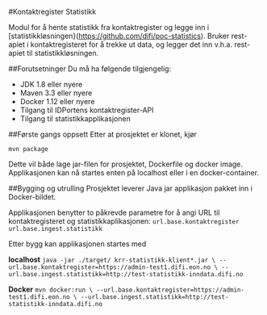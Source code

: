#Kontaktregister Statistikk

Modul for å hente statistikk fra kontaktregister og legge inn i [statistikkløsningen}(https://github.com/difi/poc-statistics).
Bruker rest-apiet i kontaktregisteret for å trekke ut data, og legger det inn v.h.a. rest-apiet til statistikkløsningen.

##Forutsetninger
Du må ha følgende tilgjengelig:
* JDK 1.8 eller nyere
* Maven 3.3 eller nyere
* Docker 1.12 eller nyere
* Tilgang til IDPortens kontaktregister-API
* Tilgang til statistikkapplikasjonen

##Første gangs oppsett
Etter at prosjektet er klonet, kjør

`mvn package`

Dette vil både lage jar-filen for prosjektet, Dockerfile og docker image.
Applikasjonen kan nå startes enten på localhost eller i en docker-container.

##Bygging og utrulling
Prosjektet leverer Java jar applikasjon pakket inn i Docker-bildet.

Applikasjonen benytter to påkrevde parametre for å angi URL til kontaktregisteret og statistikkaplikasjonen:
`url.base.kontaktregister`
`url.base.ingest.statistikk`

Etter bygg kan applikasjonen startes med

**localhost**
`java -jar ./target/ krr-statistikk-klient*.jar \
  --url.base.kontaktregister=https://admin-test1.difi.eon.no \
  --url.base.ingest.statistikk=http://test-statistikk-inndata.difi.no`

**Docker**
`mvn docker:run \
  --url.base.kontaktregister=https://admin-test1.difi.eon.no \
  --url.base.ingest.statistikk=http://test-statistikk-inndata.difi.no`
